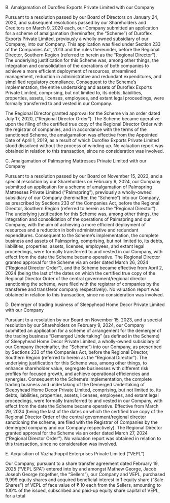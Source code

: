 B. Amalgamation of Duroflex Exports Private Limited with our Company

Pursuant to a resolution passed by our Board of Directors on January 24, 2020, and subsequent resolutions passed by our Shareholders and Creditors on March 9, 2020 each, our Company submitted an application for a scheme of amalgamation (hereinafter, the “Scheme”) of Duroflex Exports Private Limited, previously a wholly owned subsidiary of our Company, into our Company. This application was filed under Section 233 of the Companies Act, 2013 and the rules thereunder, before the Regional Director, Southern Region (referred to herein as the “Regional Director”). The underlying justification for this Scheme was, among other things, the integration and consolidation of the operations of both companies to achieve a more efficient deployment of resources, streamlined management, reduction in administrative and redundant expenditures, and simplified regulatory compliance. Consequent to the Scheme’s implementation, the entire undertaking and assets of Duroflex Exports Private Limited, comprising, but not limited to, its debts, liabilities, properties, assets, licenses, employees, and extant legal proceedings, were formally transferred to and vested in our Company.

The Regional Director granted approval for the Scheme via an order dated July 17, 2020, (“Regional Director Order”). The Scheme became operative upon the filing of the certified true copy of the Regional Director Order with the registrar of companies, and in accordance with the terms of the sanctioned Scheme, the amalgamation was effective from the Appointed Date of April 1, 2019, as a result of which Duroflex Exports Private Limited stood dissolved without the process of winding up. No valuation report was obtained in relation to this transaction, since no consideration was involved.

C. Amalgamation of Palmspring Mattresses Private Limited with our Company

Pursuant to a resolution passed by our Board on November 15, 2023, and a special resolution by our Shareholders on February 9, 2024, our Company submitted an application for a scheme of amalgamation of Palmspring Mattresses Private Limited (“Palmspring”), previously a wholly-owned subsidiary of our Company (hereinafter, the “Scheme”) into our Company, as prescribed by Sections 233 of the Companies Act, before the Regional Director, Southern Region (referred to herein as the “Regional Director”). The underlying justification for this Scheme was, among other things, the integration and consolidation of the operations of Palmspring and our Company, with the aim of achieving a more efficient deployment of resources and a reduction in both administrative and redundant expenditures. Consequent to the Scheme’s implementation, the complete business and assets of Palmspring, comprising, but not limited to, its debts, liabilities, properties, assets, licenses, employees, and extant legal proceedings, were formally transferred to and vested in our Company, with effect from the date the Scheme became operative. The Regional Director granted approval for the Scheme via an order dated March 26, 2024 (“Regional Director Order”), and the Scheme became effective from April 2, 2024 (being the last of the dates on which the certified true copy of the Regional Director Order of the central government/regional director sanctioning the scheme, were filed with the registrar of companies by the transferee and transferor company respectively). No valuation report was obtained in relation to this transaction, since no consideration was involved.

D. Demerger of trading business of Sleepyhead Home Decor Private Limited with our Company

Pursuant to a resolution by our Board on November 15, 2023, and a special resolution by our Shareholders on February 9, 2024, our Company submitted an application for a scheme of arrangement for the demerger of the trading business “Demerged Undertaking” (as defined in the Scheme) of Sleepyhead Home Decor Private Limited, a wholly-owned subsidiary of our Company (hereinafter, the “Scheme”) into our Company, as prescribed by Sections 233 of the Companies Act, before the Regional Director, Southern Region (referred to herein as the “Regional Director”). The underlying justification for this Scheme was, among other things, to enhance shareholder value, segregate businesses with different risk profiles for focused growth, and achieve operational efficiencies and synergies. Consequent to the Scheme’s implementation, the complete trading business and undertaking of the Demerged Undertaking of Sleepyhead Home Decor Private Limited, comprising, but not limited to, its debts, liabilities, properties, assets, licenses, employees, and extant legal proceedings, were formally transferred to and vested in our Company, with effect from the date the Scheme became operative. Effective from March 29, 2024 (being the last of the dates on which the certified true copy of the Regional Director Order of the central government/regional director sanctioning the scheme, are filed with the Registrar of Companies by the demerged company and our Company respectively). The Regional Director granted approval for the Scheme via an order dated March 27, 2024 (“Regional Director Order”). No valuation report was obtained in relation to this transaction, since no consideration was involved.

E. Acquisition of Vazhathoppil Enterprises Private Limited (“VEPL”)

Our Company, pursuant to a share transfer agreement dated February 19, 2025 (“VEPL SPA”) entered into by and amongst Mathew George, Jacob Joseph George (together, the “Sellers”), our Company and VEPL, purchased 9,999 equity shares and acquired beneficial interest in 1 equity share (“Sale Shares”) of VEPL of face value of ₹ 10 each from the Sellers, amounting to 100% of the issued, subscribed and paid-up equity share capital of VEPL, for a total